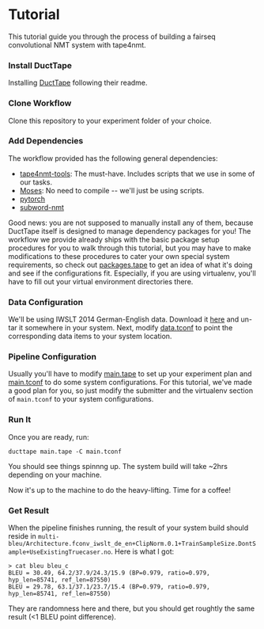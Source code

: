 # Tutorial

This tutorial guide you through the process of building a fairseq convolutional NMT system with tape4nmt.

### Install DuctTape

Installing [DuctTape](https://github.com/jhclark/ducttape) following their readme.

### Clone Workflow

Clone this repository to your experiment folder of your choice.

### Add Dependencies

The workflow provided has the following general dependencies:

+ [tape4nmt-tools](https://github.com/shuoyangd/tape4nmt-tools): The must-have. Includes scripts that we use in some of our tasks.
+ [Moses](https://github.com/moses-smt/mosesdecoder): No need to compile -- we'll just be using scripts.
+ [pytorch](https://github.com/pytorch/pytorch)
+ [subword-nmt](https://github.com/rsennrich/subword-nmt)

Good news: you are not supposed to manually install any of them, because DuctTape itself is designed to manage dependency packages for you! The workflow we provide already ships with the basic package setup procedures for you to walk through this tutorial, but you may have to make modifications to these procedures to cater your own special system requirements, so check out [packages.tape](https://github.com/shuoyangd/tape4nmt/blob/master/tapes/packages.tape) to get an idea of what it's doing and see if the configurations fit. Especially, if you are using virtualenv, you'll have to fill out your virtual environment directories there.

### Data Configuration

We'll be using IWSLT 2014 German-English data. Download it [here](https://wit3.fbk.eu/archive/2014-01/texts/de/en/de-en.tgz) and un-tar it somewhere in your system. Next, modify [data.tconf](https://github.com/shuoyangd/tape4nmt/blob/master/confs/data.tconf) to point the corresponding data items to your system location.

### Pipeline Configuration

Usually you'll have to modify [main.tape](https://github.com/shuoyangd/tape4nmt/blob/master/main.tape) to set up your experiment plan and [main.tconf](https://github.com/shuoyangd/tape4nmt/blob/master/main.tconf) to do some system configurations. For this tutorial, we've made a good plan for you, so just modify the submitter and the virtualenv section of `main.tconf` to your system configurations.

### Run It

Once you are ready, run:

```
ducttape main.tape -C main.tconf
```

You should see things spinnng up. The system build will take ~2hrs depending on your machine.

Now it's up to the machine to do the heavy-lifting. Time for a coffee!

### Get Result

When the pipeline finishes running, the result of your system build should reside in `multi-bleu/Architecture.fconv_iwslt_de_en+ClipNorm.0.1+TrainSampleSize.DontSample+UseExistingTruecaser.no`. Here is what I got:

```
> cat bleu bleu_c
BLEU = 30.49, 64.2/37.9/24.3/15.9 (BP=0.979, ratio=0.979, hyp_len=85741, ref_len=87550)
BLEU = 29.78, 63.1/37.1/23.7/15.4 (BP=0.979, ratio=0.979, hyp_len=85741, ref_len=87550)
```

They are randomness here and there, but you should get roughtly the same result (<1 BLEU point difference).
